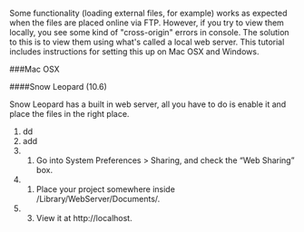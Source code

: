 Some functionality (loading external files, for example) works as expected when the files are placed online via FTP. However, if you try to view them locally, you see some kind of "cross-origin" errors in console. The solution to this is to view them using what's called a local web server. This tutorial includes instructions for setting this up on Mac OSX and Windows.

###Mac OSX

####Snow Leopard (10.6)

Snow Leopard has a built in web server, all you have to do is enable it and place the files in the right place.
1. dd
1. add
1. 1. Go into Sys­tem Pref­er­ences > Shar­ing, and check the “Web Shar­ing” box.
1. 1. Place your project somewhere inside /Library/WebServer/Documents/.
1. 3. View it at http://localhost.